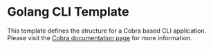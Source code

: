 # Golang CLI Template

This template defines the structure for a Cobra based CLI application. Please visit the [Cobra documentation page]("https://pkg.go.dev/github.com/spf13/cobra") for more information.
